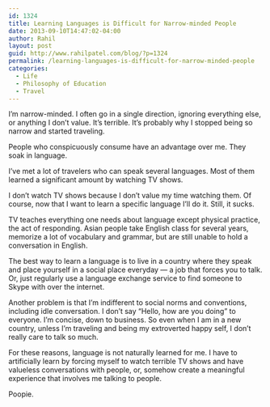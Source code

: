```yaml
---
id: 1324
title: Learning Languages is Difficult for Narrow-minded People
date: 2013-09-10T14:47:02-04:00
author: Rahil
layout: post
guid: http://www.rahilpatel.com/blog/?p=1324
permalink: /learning-languages-is-difficult-for-narrow-minded-people
categories:
  - Life
  - Philosophy of Education
  - Travel
---
```

I&#8217;m narrow-minded. I often go in a single direction, ignoring everything else, or anything I don&#8217;t value. It&#8217;s terrible. It&#8217;s probably why I stopped being so narrow and started traveling.

People who conspicuously consume have an advantage over me. They soak in language.

I&#8217;ve met a lot of travelers who can speak several languages. Most of them learned a significant amount by watching TV shows.

I don&#8217;t watch TV shows because I don&#8217;t value my time watching them. Of course, now that I want to learn a specific language I&#8217;ll do it. Still, it sucks.

TV teaches everything one needs about language except physical practice, the act of responding. Asian people take English class for several years, memorize a lot of vocabulary and grammar, but are still unable to hold a conversation in English.

The best way to learn a language is to live in a country where they speak and place yourself in a social place everyday &#8212; a job that forces you to talk. Or, just regularly use a language exchange service to find someone to Skype with over the internet.

Another problem is that I&#8217;m indifferent to social norms and conventions, including idle conversation. I don&#8217;t say &#8220;Hello, how are you doing&#8221; to everyone. I&#8217;m concise, down to business. So even when I am in a new country, unless I&#8217;m traveling and being my extroverted happy self, I don&#8217;t really care to talk so much.

For these reasons, language is not naturally learned for me. I have to artificially learn by forcing myself to watch terrible TV shows and have valueless conversations with people, or, somehow create a meaningful experience that involves me talking to people.

Poopie.